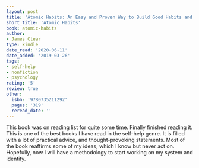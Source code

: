 ```yaml
---
layout: post
title: 'Atomic Habits: An Easy and Proven Way to Build Good Habits and Break Bad Ones'
short_title: 'Atomic Habits'
book: atomic-habits
author:
- James Clear
type: kindle
date_read: '2020-06-11'
date_added: '2019-03-26'
tags:
- self-help
- nonfiction
- psychology
rating: '5'
review: true
other:
  isbn: '9780735211292'
  pages: '319'
  reread_date: ''
---
```



This book was on reading list for quite some time. Finally finished reading it. This is one of the best books I have read in the self-help genre. It is filled with a lot of practical advice, and thought-provoking statements. Most of the book reaffirms some of my ideas, which I know but never act on. Hopefully, now I will have a methodology to start working on my system and identity.